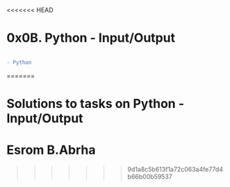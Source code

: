 <<<<<<< HEAD
# 0x0B. Python - Input/Output

```diff

- Python

```
=======
# Solutions to tasks on Python - Input/Output
# Esrom B.Abrha
>>>>>>> 9d1a8c5b613f1a72c063a4fe77d4b66b00b59537
